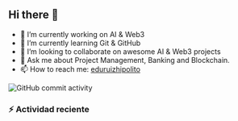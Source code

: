 ## Hi there 👋


- 🔭 I’m currently working on AI & Web3
- 🌱 I’m currently learning Git & GitHub
- 👯 I’m looking to collaborate on awesome AI & Web3 projects
- 💬 Ask me about Project Management, Banking and Blockchain.
- 📫 How to reach me: [eduruizhipolito](https://twitter.com/eduruizhipolito)

![GitHub commit activity](https://img.shields.io/github/commit-activity/t/eduruizhipolito/eduruizhipolito)

### :zap: Actividad reciente
<!--RECENT_ACTIVITY:start-->
<!--RECENT_ACTIVITY:end-->

